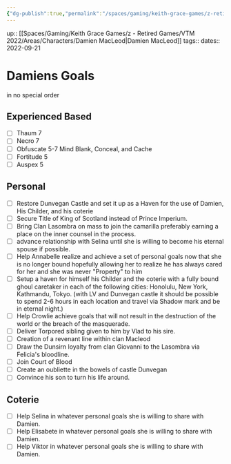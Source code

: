 ```yaml
---
{"dg-publish":true,"permalink":"/spaces/gaming/keith-grace-games/z-retired-games/vtm-2022/areas/notes/damiens-goals/","dgHomeLink":true,"dgPassFrontmatter":true}
---
```


up:: [[Spaces/Gaming/Keith Grace Games/z - Retired Games/VTM 2022/Areas/Characters/Damien MacLeod|Damien MacLeod]]
tags:: 
dates:: 2022-09-21

# Damiens Goals


in no special order
## Experienced Based
- [ ] Thaum 7
- [ ] Necro 7
- [ ] Obfuscate 5-7 Mind Blank, Conceal, and Cache
- [ ] Fortitude 5
- [ ] Auspex 5

## Personal
- [ ] Restore Dunvegan Castle and set it up as a Haven for the use of Damien, His Childer, and his coterie 
- [ ] Secure Title of King of Scotland instead of Prince Imperium.
- [ ] Bring Clan Lasombra on mass to join the camarilla preferably earning a place on the inner counsel in the process.
- [ ] advance relationship with Selina until she is willing to become his eternal spouse if possible.
- [ ] Help Annabelle realize and achieve a set of personal goals now that she is no longer bound hopefully allowing her to realize he has always cared for her and she was never "Property" to him
- [ ] Setup a haven for himself his Childer and the coterie with a fully bound ghoul caretaker in each of the following cities: Honolulu, New York, Kathmandu, Tokyo. (with LV and Dunvegan castle it should be possible to spend 2-6 hours in each location and travel via Shadow mark and be in eternal night.)
- [ ] Help Crowlie achieve goals that will not result in the destruction of the world or the breach of the masquerade. 
- [ ] Deliver Torpored sibling given to him by Vlad to his sire.
- [ ] Creation of a revenant line within clan Macleod
- [ ] Draw the Dunsirn loyalty from clan Giovanni to the Lasombra via Felicia's bloodline. 
- [ ] Join Court of Blood
- [ ] Create an oubliette in the bowels of castle Dunvegan 
- [ ] Convince his son to turn his life around.

## Coterie
- [ ] Help Selina in whatever personal goals she is willing to share with Damien.
- [ ] Help Elisabete in whatever personal goals she is willing to share with Damien.
- [ ] Help Viktor in whatever personal goals she is willing to share with Damien.
